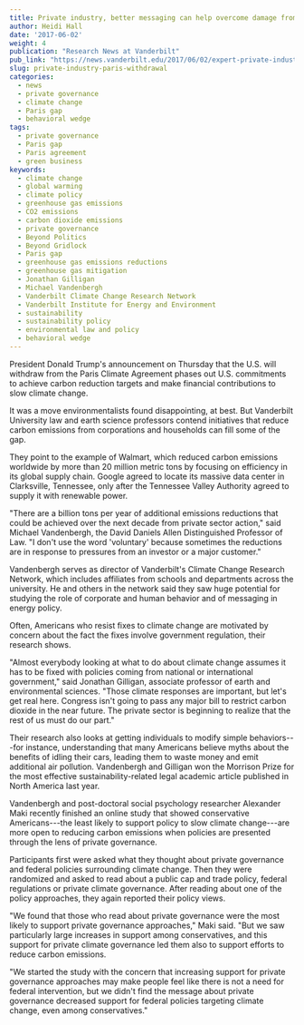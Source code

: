```yaml
---
title: Private industry, better messaging can help overcome damage from Paris withdrawal
author: Heidi Hall
date: '2017-06-02'
weight: 4
publication: "Research News at Vanderbilt"
pub_link: "https://news.vanderbilt.edu/2017/06/02/expert-private-industry-better-messaging-can-help-overcome-damage-from-paris-withdrawal/"
slug: private-industry-paris-withdrawal
categories:
  - news
  - private governance
  - climate change
  - Paris gap
  - behavioral wedge
tags:
  - private governance
  - Paris gap
  - Paris agreement
  - green business
keywords:
  - climate change
  - global warming
  - climate policy
  - greenhouse gas emissions
  - CO2 emissions
  - carbon dioxide emissions
  - private governance
  - Beyond Politics
  - Beyond Gridlock
  - Paris gap
  - greenhouse gas emissions reductions
  - greenhouse gas mitigation
  - Jonathan Gilligan
  - Michael Vandenbergh
  - Vanderbilt Climate Change Research Network
  - Vanderbilt Institute for Energy and Environment
  - sustainability
  - sustainability policy
  - environmental law and policy
  - behavioral wedge
---
```


President Donald Trump's announcement on Thursday that the U.S. will withdraw from the Paris Climate Agreement phases out U.S. commitments to achieve carbon reduction targets and make financial contributions to slow climate change.

It was a move environmentalists found disappointing, at best. But Vanderbilt University law and earth science professors contend initiatives that reduce carbon emissions from corporations and households can fill some of the gap.

They point to the example of Walmart, which reduced carbon emissions worldwide by more than 20 million metric tons by focusing on efficiency in its global supply chain. Google agreed to locate its massive data center in Clarksville, Tennessee, only after the Tennessee Valley Authority agreed to supply it with renewable power.

"There are a billion tons per year of additional emissions reductions that could be achieved over the next decade from private sector action," said Michael Vandenbergh, the David Daniels Allen Distinguished Professor of Law. "I don't use the word 'voluntary' because sometimes the reductions are in response to pressures from an investor or a major customer."

Vandenbergh serves as director of Vanderbilt's Climate Change Research Network, which includes affiliates from schools and departments across the university. He and others in the network said they saw huge potential for studying the role of corporate and human behavior and of messaging in energy policy.

Often, Americans who resist fixes to climate change are motivated by concern about the fact the fixes involve government regulation, their research shows.

"Almost everybody looking at what to do about climate change assumes it has to be fixed with policies coming from national or international government," said Jonathan Gilligan, associate professor of earth and environmental sciences. "Those climate responses are important, but let's get real here. Congress isn't going to pass any major bill to restrict carbon dioxide in the near future. The private sector is beginning to realize that the rest of us must do our part."

Their research also looks at getting individuals to modify simple behaviors---for instance, understanding that many Americans believe myths about the benefits of idling their cars, leading them to waste money and emit additional air pollution. Vandenbergh and Gilligan won the Morrison Prize for the most effective sustainability-related legal academic article published in North America last year.

Vandenbergh and post-doctoral social psychology researcher Alexander Maki recently finished an online study that showed conservative Americans---the least likely to support policy to slow climate change---are more open to reducing carbon emissions when policies are presented through the lens of private governance.

Participants first were asked what they thought about private governance and federal policies surrounding climate change. Then they were randomized and asked to read about a public cap and trade policy, federal regulations or private climate governance. After reading about one of the policy approaches, they again reported their policy views.

"We found that those who read about private governance were the most likely to support private governance approaches," Maki said. "But we saw particularly large increases in support among conservatives, and this support for private climate governance led them also to support efforts to reduce carbon emissions.

"We started the study with the concern that increasing support for private governance approaches may make people feel like there is not a need for federal intervention, but we didn't find the message about private governance decreased support for federal policies targeting climate change, even among conservatives."
